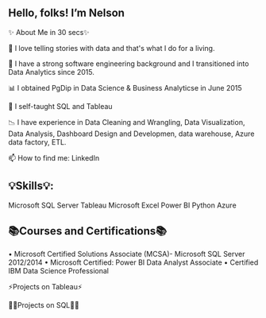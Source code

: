 ## Hello, folks! I’m Nelson
 

✨ About Me in 30 secs✨

👀 I love telling stories with data and that's what I do for a living.

💉 I have a strong software engineering background and I transitioned into Data Analytics since 2015.

📊 I obtained PgDip in Data Science & Business Analyticse in June 2015

🌱 I self-taught SQL and Tableau

📉 I have experience in Data Cleaning and Wrangling, Data Visualization, Data Analysis, Dashboard Design and Developmen, data warehouse, Azure data factory, ETL.

📫 How to find me: LinkedIn

 
## 💡Skills💡:

Microsoft SQL Server
Tableau
Microsoft Excel
Power BI
Python
Azure
 

## 📚Courses and Certifications📚

•	Microsoft Certified Solutions Associate (MCSA)- Microsoft SQL Server  2012/2014
•	Microsoft Certified: Power BI Data Analyst Associate
•	Certified IBM Data Science Professional

 

⚡Projects on Tableau⚡



 

👩‍💻Projects on SQL👩‍💻



 
